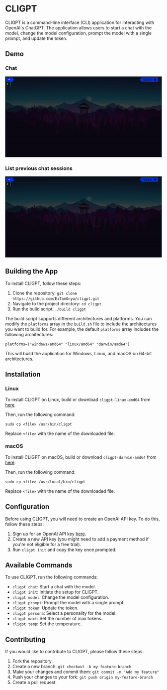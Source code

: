 # CLIGPT

CLIGPT is a command-line interface (CLI) application for interacting with OpenAI's ChatGPT. The application allows users to start a chat with the model, change the model configuration, prompt the model with a single prompt, and update the token.

## Demo

### Chat

![](https://github.com/EiTamOnya/cligpt/blob/master/examples/chat.gif)

### List previous chat sessions

![](https://github.com/EiTamOnya/cligpt/blob/master/examples/chat.gif)

## Building the App

To install CLIGPT, follow these steps:

1. Clone the repository: `git clone https://github.com/EiTamOnya/cligpt.git`
2. Navigate to the project directory: `cd cligpt`
3. Run the build script: `./build cligpt`

The build script supports different architectures and platforms. You can modify the `platforms` array in the `build.sh` file to include the architectures you want to build for. For example, the default `platforms` array includes the following architectures:

```
platforms=("windows/amd64" "linux/amd64" "darwin/amd64")
```

This will build the application for Windows, Linux, and macOS on 64-bit architectures.

## Installation

### Linux

To install CLIGPT on Linux, build or download `cligpt-linux-amd64` from [here](https://github.com/EiTamOnya/cligpt/releases/latest).

Then, run the following command:

```
sudo cp <file> /usr/bin/cligpt
```

Replace `<file>` with the name of the downloaded file.

### macOS

To install CLIGPT on macOS, build or download `cligpt-darwin-amd64` from [here](https://github.com/EiTamOnya/cligpt/releases/latest).

Then, run the following command:

```
sudo cp <file> /usr/local/bin/cligpt
```

Replace `<file>` with the name of the downloaded file.

## Configuration

Before using CLIGPT, you will need to create an OpenAI API key. To do this, follow these steps:

1. Sign up for an OpenAI API key [here](https://beta.openai.com/signup/).
2. Create a new API key (you might need to add a payment method if you're not eligible for a free trial).
3. Run `cligpt init` and copy the key once prompted.

## Available Commands

To use CLIGPT, run the following commands:

- `cligpt chat`: Start a chat with the model.
- `cligpt init`: Initiate the setup for CLIGPT.
- `cligpt model`: Change the model configuration.
- `cligpt prompt`: Prompt the model with a single prompt.
- `cligpt token`: Update the token.
- `cligpt persona`: Select a personality for the model.
- `cligpt maxt`: Set the number of max tokens.
- `cligpt temp`: Set the temperature.

## Contributing

If you would like to contribute to CLIGPT, please follow these steps:

1. Fork the repository.
2. Create a new branch: `git checkout -b my-feature-branch`
3. Make your changes and commit them: `git commit -m "Add my feature"`
4. Push your changes to your fork: `git push origin my-feature-branch`
5. Create a pull request.
